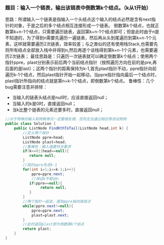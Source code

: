### 题目：输入一个链表，输出该链表中倒数第k个结点。（k从1开始）

思路：所谓输入一个链表是指输入一个头结点这个输入的结点必然是含有next指针的对象，于是之后的多个结点相互连接形成一个链表。
倒数第k个结点，也就正数第k+n-1个结点，只需要遍历链表，返回第k+n-1个结点即可；但是此时由于n是不知道的，为了得到n需要先遍历一遍链表，然后再从头到尾遍历到第k+n-1个元素，这样就需要遍历2次链表，效率较差；与之类似的还有使用栈Stack,也需要先将所有结点全部放入栈中并得到n,然后再逐个谈栈得到第k+n-1个元素，也需要遍历2次链表；
最佳思路是：只遍历一次链表就可以确定倒数第k个结点；使用两个指针ppre，plast分别表示前后两个当前结点指针（按照遍历方向在前的是pre,再后面的是last）；这两个指针的距离保持为k-1,首先plast指针不动，ppre指针向前遍历k-1个结点，然后plast指针开始一起移动，当ppre指针指向最后一个结点时，plast指针所指向的结点就是第n+k-1个结点，即倒数第k个结点。
鲁棒性：几个bug需要注意并排除：
* 当输入的链表头结点是null时，应该直接返回null；
* 当输入的k是0时，直接返回null；
* 当k比整个链表的元素还要多时，直接返回null；


```java
//对于特殊的输入和特殊情况一定要做处理，否则无法通过相应得测试用例
public class Solution {
    public ListNode FindKthToTail(ListNode head,int k) {
        //定义两个指针
        ListNode ppre=head;
        ListNode plast=head;
        //鲁棒性：输入值要符合要求
        if(k<=0||head==null){
           return null;
        }   
        //指针ppre先走k-1
        for(int i=1;i<=k-1;i++){
            ppre=ppre.next;
            //保证k不超出n
           if(ppre==null){
                return null;
           }
        }
        //两个指针一起走，直到ppre指向尾结点
        while(ppre.next!=null){
            ppre=ppre.next;
            plast=plast.next;
        }
        //此时返回plast即为倒数第k个结点
        return plast;
    }
}
```

